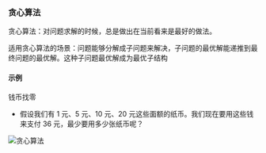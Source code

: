 ### 贪心算法

贪心算法：对问题求解的时候，总是做出在当前看来是最好的做法。

适用贪心算法的场景：问题能够分解成子问题来解决，子问题的最优解能递推到最终问题的最优解。这种子问题最优解成为最优子结构

#### 示例

钱币找零

- 假设我们有 1 元、5 元、10 元、20 元这些面额的纸币。我们现在要用这些钱来支付 36 元，最少要用多少张纸币呢？

<img :src="$withBase('/greedy.png')" alt="贪心算法" />
